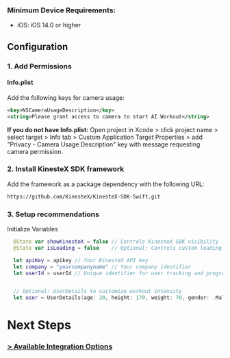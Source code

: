 ### Minimum Device Requirements: 
- iOS: iOS 14.0 or higher

## Configuration

### 1. Add Permissions


#### Info.plist

Add the following keys for camera usage:

```xml
<key>NSCameraUsageDescription</key>
<string>Please grant access to camera to start AI Workout</string>
```

**If you do not have Info.plist:**
Open project in Xcode > click project name > select target > Info tab > Custom Application Target Properties > add "Privacy - Camera Usage Description" key with message requesting camera permission.


### 2. Install KinesteX SDK framework

Add the framework as a package dependency with the following URL:

```xml
https://github.com/KinesteX/KinesteX-SDK-Swift.git
```

### 3. Setup recommendations
Initialize Variables 
 ```swift
   @State var showKinesteX = false // Controls KinesteX SDK visibility
   @State var isLoading = false    // Optional: Controls custom loading screen

   let apiKey = apikey // Your KinesteX API key
   let company = "yourcompanyname" // Your company identifier
   let userId = userId // Unique identifier for user tracking and progress. Must be unique per user, can be any string value


   // Optional: UserDetails to customize workout intensity
   let user = UserDetails(age: 20, height: 170, weight: 70, gender: .Male, lifestyle: .Active)
 ```
# Next Steps
### **[> Available Integration Options](integration/overview.md)**


